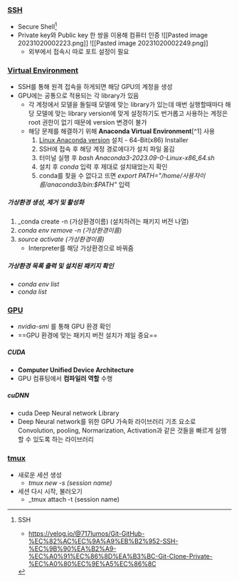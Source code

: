 ### [SSH](https://velog.io/@717lumos/Git-GitHub-%EC%82%AC%EC%9A%A9%EB%B2%952-SSH-%EC%9B%90%EA%B2%A9-%EC%A0%91%EC%86%8D%EA%B3%BC-Git-Clone-Private-%EC%A0%80%EC%9E%A5%EC%86%8C ) 

- Secure Shell[^0]
- Private key와 Public key 한 쌍을 이용해 컴퓨터 인증
![[Pasted image 20231020002223.png]]
	![[Pasted image 20231020002249.png]]
	- 외부에서 접속시 따로 포트 설정이 필요


### [Virtual Environment](https://teddylee777.github.io/python/anaconda-%EA%B0%80%EC%83%81%ED%99%98%EA%B2%BD%EC%84%A4%EC%A0%95-%ED%8C%81-%EA%B0%95%EC%A2%8C/)

- SSH를 통해 원격 접속을 하게되면 해당 GPU의 계정을 생성
- GPU에는 공통으로 적용되는 각 library가 있음
	- 각 계정에서 모델을 돌릴때 모델에 맞는 library가 있는데 매번 실행할때마다 해당 모델에 맞는 library version에 맞게 설정하기도 번거롭고 사용하는 계정은 root 권한이 없기 때문에 version 변경이 불가 
	- 해당 문제를 해결하기 위해 **Anaconda Virtual Environment**[^1] 사용
		1.  [Linux Anaconda version](https://www.anaconda.com/download#downloads) 설치  - 64-Bit(x86) Installer
		2. SSH에 접속 후 해당 계정 경로에다가 설치 파일 옮김  
		3. 터미널 실행 후 *bash Anaconda3-2023.09-0-Linux-x86_64.sh*
		4. 설치 후 *conda* 입력 후 제대로 설치돼었는지 확인
		5. conda를 찾을 수 없다고 뜨면 *export PATH="/home/사용자이름/anaconda3/bin:$PATH"*  입력

##### 가상환경 생성, 제거 및 활성화
1.  _conda create -n (가상환경이름) (설치하려는 패키지 버전 나열)
2. _conda env remove -n (가상환경이름)_
3.  _source activate (가상환경이름)_  
	- Interpreter를 해당 가상환경으로 바꿔줌

##### 가상환경 목록 출력 및 설치된 패키지 확인
- _conda env list_
- _conda list_


### [GPU](https://velog.io/@whattsup_kim/gpu%EA%B0%9C%EB%B0%9C%ED%99%98%EA%B2%BD%EA%B5%AC%EC%B6%95%ED%95%98%EA%B8%B0)

- _nvidia-smi_ 를 통해 GPU 환경 확인
- ==GPU 환경에 맞는 패키지 버전 설치가 제일 중요==
##### CUDA
- **Computer Unified Device Architecture**
- GPU 컴퓨팅에서 **컴파일러 역할** 수행

##### cuDNN
- cuda Deep Neural network Library
- Deep Neural network를 위한 GPU 가속화 라이브러리 기초 요소로 Convolution, pooling, Normarization, Activation과 같은 것들을 빠르게 실행할 수 있도록 하는 라이브러리



### [tmux](https://velog.io/@ur-luella/tmux-%EC%82%AC%EC%9A%A9%EB%B2%95)
- 새로운 세션 생성
	- _tmux new -s (session name)_ 
-  세션 다시 시작, 불러오기
	- _tmux attach -t (session name)














[^0]: SSH
	- https://velog.io/@717lumos/Git-GitHub-%EC%82%AC%EC%9A%A9%EB%B2%952-SSH-%EC%9B%90%EA%B2%A9-%EC%A0%91%EC%86%8D%EA%B3%BC-Git-Clone-Private-%EC%A0%80%EC%9E%A5%EC%86%8C 



